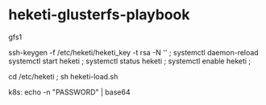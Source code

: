 # heketi-glusterfs-playbook


gfs1


  ssh-keygen -f /etc/heketi/heketi_key -t rsa -N ''  ; systemctl daemon-reload
  systemctl start heketi ;
  systemctl status heketi ;
  systemctl enable heketi ;
  
  
  
  
  cd /etc/heketi ; sh heketi-load.sh
  
  k8s:
    echo -n "PASSWORD" | base64
    
    

